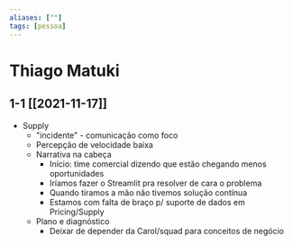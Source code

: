 ```yaml
---
aliases: [""] 
tags: [pessoa]
---
```

# Thiago Matuki
## 1-1 [[2021-11-17]]
-   Supply
    -   "incidente" - comunicação como foco
    -   Percepção de velocidade baixa
    -   Narrativa na cabeça
        -   Início: time comercial dizendo que estão chegando menos oportunidades
        -   Iríamos fazer o Streamlit pra resolver de cara o problema
        -   Quando tiramos a mão não tivemos solução contínua
        -   Estamos com falta de braço p/ suporte de dados em Pricing/Supply
    -   Plano e diagnóstico
        -   Deixar de depender da Carol/squad para conceitos de negócio